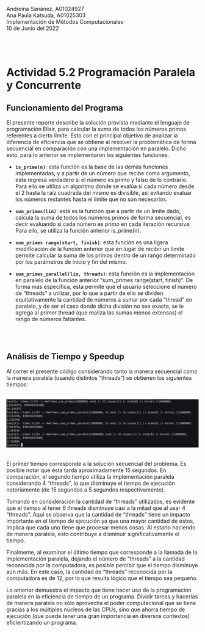 Andreína Sanánez, A01024927 <br>
Ana Paula Katsuda, A01025303 <br>
Implementación de Métodos Computacionales <br>
10 de Junio del 2022 <br>
<br>
<br>
<br>


# Actividad 5.2 Programación Paralela y Concurrente   

## **Funcionamiento del Programa**

El presente reporte describe la solución provista mediante el lenguaje de programación Elixir, para calcular la suma de todos los números primos referentes a cierto límite. Esto con el principal objetivo de analizar la diferencia de eficiencia que se obtiene al resolver la problemática de forma secuencial en comparación con una implementación en paralelo. Dicho esto, para lo anterior se implementaron las siguientes funciones.
<br>

* **`is_prime(n)`**: esta función es la base de las demás funciones implementadas, y a partir de un número que recibe como argumento, esta regresa verdadero si el número es primo y falso de lo contrario. Para ello se utiliza un algoritmo donde se evalúa si cada número desde el 2 hasta la raíz cuadrada del mismo es divisible, así evitando evaluar los números restantes hasta el límite que no son necesarios.

* **`sum_primes(lim)`**: está es la función que a partir de un límite dado, calcula la suma de todos los números primos de forma secuencial, es decir evaluando si cada número es primo en cada iteración recursiva. Para ello, se utiliza la función anterior is_prime(n).

* **`sum_primes range(start, finish)`**: esta función es una ligera modificación de la función anterior que en lugar de recibir un límite permite calcular la suma de los primos dentro de un rango determinado por los parámetros de inicio y fin del mismo.

* **`sum_primes_parallel(lim, threads)`**: esta función es la implementación en paralelo de la función anterior “sum_primes range(start, finish)”. De forma más específica, esta permite que el usuario seleccione el número de “threads” a utilizar, por lo que a partir de ello se dividen equitativamente la cantidad de números a sumar por cada “thread” en paralelo, y de ser el caso donde dicha división no sea exacta, se le agrega al primer thread (que realiza las sumas menos extensas) el rango de números faltantes.
<br>
<br>

## **Análisis de Tiempo y Speedup**

Al correr el presente código considerando tanto la manera secuencial como la manera paralela (usando distintos “threads”) se obtienen los siguientes tiempos: <br>
<br>
<center><img src=time.png></center>
<br>

El primer tiempo corresponde a la solución secuencial del problema. Es posible notar que ésta tarda aproximadamente 15 segundos. En comparación, el segundo tiempo utiliza la implementación paralela considerando 4 “threads”, lo que disminuye el tiempo de ejecución notoriamente (de 15 segundos a 5 segundos respectivamente). 

Tomando en consideración la cantidad de “threads” utilizados, es evidente que el tiempo al tener 6 threads disminuye casi a la mitad que al usar 4 “threads”. Aquí se observa que la cantidad de “threads” tiene un impacto importante en el tiempo de ejecución ya que una mayor cantidad de éstos, implica que cada uno tiene que procesar menos cosas. Al estarlo haciendo de manera paralela, esto contribuye a disminuir significativamente el tiempo. 

Finalmente, al examinar el último tiempo que corresponde a la llamada de la implementación paralela, dejando el número de “threads” a la cantidad reconocida por la computadora, es posible percibir que el tiempo disminuye aún más. En este caso, la cantidad de “threads” reconocida por la computadora es de 12, por lo que resulta lógico que el tiempo sea pequeño. 

Lo anterior demuestra el impacto que tiene hacer uso de la programación paralela en la eficiencia de tiempo de un programa. Dividir tareas y hacerlas de manera paralela no sólo aprovecha el poder computacional que se tiene gracias a los múltiples núcleos de las CPUs, sino que ahorra tiempo de ejecución (que puede tener una gran importancia en diversos contextos) eficientizando un programa.



